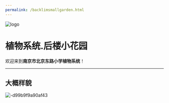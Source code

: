 ```yaml
---
permalink: /backlimsmallgarden.html
---
```

![logo](https://user-images.githubusercontent.com/91039316/158558954-88db26b9-933f-4760-bef3-8679a9f0aeee.png)

# **植物系统.后楼小花园**

欢迎来到**南京市北京东路小学植物系统**！

***

## 大概样貌

![-d99b9f9a90af43](https://user-images.githubusercontent.com/91039316/168801822-d6a89576-104c-40fb-9b86-b80443114d8d.jpg)
